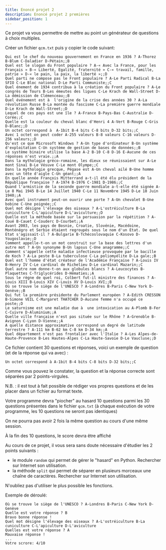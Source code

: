 ```yaml
---
title: Enoncé projet 2
description: Enoncé projet 2 premières
sidebar_position: 1
---
```


Ce projet va vous permettre de mettre au point un générateur de questions à choix multiples.

Créer un fichier `qcm.txt` puis y copier le code suivant:

```
Qui est le chef du nouveau gouvernement en France en 1936 ? A-Thorez B-Blum C-Daladier D-Pétain;;B
Quel est le slogan du Front populaire ? A-« Avec la France, pour les Français » B-« Liberté, Egalité, fraternité » C-« travail, famille, patrie » D-« le pain, la paix, la liberté »;;D
Quel parti ne compose pas le Front populaire ? A-Le Parti Radical B-La SFIO C-Le Bloc national D-Le Parti Communiste;;C
Quel énement de 1934 contribua à la création du Front populaire ? A-Le congrès de Tours B-Les émeutes des ligues C-Le Krach de Wall-Street D-La démission de Clémenceau;;B
Quel événement est à  l'origine de la crise des années 30 ? A-La révolution Russe B-La montée du fascisme C-La première guerre mondiale D-Le Krach de Wall-Street;;D
Lequel de ces pays est une île ? A-France B-Pays-Bas C-Australie D-Corée;;C
Quelle est la couleur du cheval blanc d'Henri 4 A-Vert B-Rouge C-Gris D-Blanc;;D
Un octet correspond à  A-1bit B-4 bits C-8 bits D-32 bits;;C
Avec 1 octet on peut coder A-255 valeurs B-8 valeurs C-16 valeurs D-256 valeurs;;D
Qu'est ce que Microsoft Windows ? A-Un type d'ordinateur B-Un système d'exploitation C-Un système de gestion de bases de données;;B
Le système binaire utilise la base A-2 B-10 C-8 D-16 E-Aucune de ces réponses n'est vraie.;;A
Dans la mythologie gréco-romaine, les dieux se réunissaient sur A-Le mont Sinaï B-Le Vésuve C-Le mont Olympe;;C
Dans la mythologie grecque, Pégase est A-Un cheval ailé B-Une homme avec un tête d'aigle C-Un géant;;A
En quelle année François Mitterrand a-t-il été élu président de la République française ? A-1974 B-1976 C-1981 D-1986;;C
Quand l'armistice de la seconde guerre mondiale a-t-elle été signée A-Le 8 Mai 1945 B-Le 14 Juillet 1940 C-Le 11 Novembre 1945 D-Le 18 Juin 1940;;A
Avec quel instrument peut-on ouvrir une porte ? A-Un chevalet B-Une bobine C-Une poignée;;C
Quel mot désigne l'élevage des oiseaux ? A-L'ostréiculture B-La cuniculture C-L'apiculture D-L'aviculture;;D
Quelle est la méthode basée sur la persuasion par la répétition ? A-Coué B-Cauet C-Couderc D-Courbet;;A
Avant 2003, les pays de Bosnie, Croatie, Slovénie, Macédoine, Monténégro et Serbie étaient regroupés sous le nom d'un Etat. De quel Etat s'agissait-il ? A-Bulgarie B-Tchécoslovaquie C-Kosovo D-Yougoslavie;;D
Comment appelle-t-on un mot construit sur la base des lettres d'un autre mot ? A-Un synonyme B-Un lapsus C-Une anagramme;;C
Comment s'appelle cette maladie infectieuse provoquée par le bacille de Koch ? A-La peste B-La tuberculose C-La poliomyélite D-La gale;;B
Quel est l'homme d'état créateur de l'Académie Française ? A-Louis IV B-Henry IV C-Le cardinal de Richelieu D-Le cardinal Mazarin;;C
Quel autre nom donne-t-on aux globules blancs ? A-Leucocytes B-Plaquettes C-Triglycérides D-Hématies;;A
Sous le règne de quel roi, Colbert fut-il ministre des finances ? A-Louis XIII B-Louis XIV C-Louis XV D-Louis XVI;;B
Où se trouve le siège de l'UNESCO ? A-Londres B-Paris C-New York D-Genève;;B
Qui fut la première présidente du Parlement européen ? A-Edith CRESSON B-Simone VEIL C-Margaret THATCHER D-Aucune femme n'a occupé ce poste;;D
Le saturnisme est une maladie due à  une intoxication au A-Plomb B-Fer C-Cuivre D-Aluminium;;A
Quelle ville française n'est pas située sur le Rhône ? A-Grenoble B-Avignon C-Lyon D-Vienne;;A
A quelle distance approximative correspond un degré de latitude terrestre ? A-111 km B-62 km C-8 km D-34 km;;A
Quel département n'est pas frontalier avec l'Italie ? A-Les Alpes-de-Haute-Provence B-Les Hautes-Alpes C-La Haute-Savoie D-Le Vaucluse;;D
```

Ce fichier contient 30 questions et réponses, voici un exemple de question (et de la réponse qui va avec) :

```
Un octet correspond à A-1bit B-4 bits C-8 bits D-32 bits;;C
```

Comme vous pouvez le constater, la question et la réponse correcte sont séparées par 2 points-virgules.

N.B. : il est tout à fait possible de rédiger vos propres questions et de les placer dans un fichier au format texte.

Votre programme devra "piocher" au hasard 10 questions parmi les 30 questions présentes dans le fichier `qcm.txt` (à chaque exécution de votre programme, les 10 questions ne seront pas identiques)

On ne pourra pas avoir 2 fois la même question au cours d'une même session.

À la fin des 10 questions, le score devra être affiché

Au cours de ce projet, il vous sera sans doute nécessaire d'étudier les 2 points suivants :

- le module `random` qui permet de gérer le "hasard" en Python. Rechercher sur Internet son utilisation.
- la méthode `split` qui permet de séparer en plusieurs morceaux une chaîne de caractères. Rechercher sur Internet son utilisation.

N'oubliez pas d'utiliser le plus possible les fonctions.

Exemple de déroulé:

```
Où se trouve le siège de l'UNESCO ? A-Londres B-Paris C-New York D-Genève
Quelle est votre réponse ? B
Bravo bonne réponse !
Quel mot désigne l'élevage des oiseaux ? A-L'ostréiculture B-La cuniculture C-L'apiculture D-L'aviculture
Quelles est votre réponse ? A
Mauvaise réponse !
...
Votre scrore: 4/10
```
